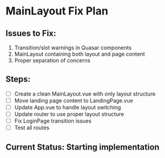 # MainLayout Fix Plan

## Issues to Fix:
1. Transition/slot warnings in Quasar components
2. MainLayout containing both layout and page content
3. Proper separation of concerns

## Steps:
- [ ] Create a clean MainLayout.vue with only layout structure
- [ ] Move landing page content to LandingPage.vue
- [ ] Update App.vue to handle layout switching
- [ ] Update router to use proper layout structure
- [ ] Fix LoginPage transition issues
- [ ] Test all routes

## Current Status: Starting implementation
